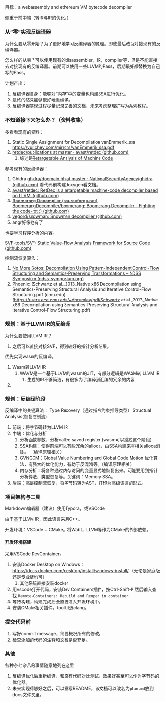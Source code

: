 目标：a webassembly and ethereum VM bytecode decompiler. 

侧重于前中端（转IR与IR的优化。）

### 从“零”实现反编译器

为什么要从零开始？为了更好地学习反编译器的原理。即使最后改为对接现有的反编译器。

怎么样的从零？可以使用现有的disassembler，IR，compiler等，但是不能直接去对接现有的反编译器。前期可以使用一些LLVM的Pass，后期最好都替换为自己写的Pass。

计划产出：

1. 反编译器自身：能够对“内存”中的变量也构建SSA进行优化。
2. 最终的结果能够很好地重编译。
3. 反编译器实现过程尽量记录完善的文档，未来考虑整理扩写为系列教程。

### 不知道接下来怎么办？（资料收集）

多看看现有的资料：

1. Static Single Assignment for Decompilation vanEmmerik_ssa https://yurichev.com/mirrors/vanEmmerik_ssa.pdf
2. [retdec/publications at master · avast/retdec (github.com)](https://github.com/avast/retdec/tree/master/publications) 
   1. 综述是[Retargetable Analysis of Machine Code](http://www.fit.vutbr.cz/study/DP/PD.php?id=482&file=t) 

参考现有的反编译器：

1. Ghidra [ghidra/docmain.hh at master · NationalSecurityAgency/ghidra (github.com)](https://github.com/NationalSecurityAgency/ghidra/blob/master/Ghidra/Features/Decompiler/src/decompile/cpp/docmain.hh) 看代码前构建doxygen看文档。
2. [avast/retdec: RetDec is a retargetable machine-code decompiler based on LLVM. (github.com)](https://github.com/avast/retdec)
3. [Boomerang Decompiler (sourceforge.net)](https://boomerang.sourceforge.net/)     [BoomerangDecompiler/boomerang: Boomerang Decompiler - Fighting the code-rot :) (github.com)](https://github.com/BoomerangDecompiler/boomerang) 
4. [yegord/snowman: Snowman decompiler (github.com)](https://github.com/yegord/snowman) 
5. angr好像也有了

也要学习程序分析的内容。

[SVF-tools/SVF: Static Value-Flow Analysis Framework for Source Code (github.com)](https://github.com/SVF-tools/SVF) 

控制流恢复算法：

1. [No More Gotos: Decompilation Using Pattern-Independent Control-Flow Structuring and Semantics-Preserving Transformations – NDSS Symposium (ndss-symposium.org)](https://www.ndss-symposium.org/ndss2015/ndss-2015-programme/no-more-gotos-decompilation-using-pattern-independent-control-flow-structuring-and-semantics/) 
2. Phoenix: [Schwartz et al._2013_Native x86 Decompilation using Semantics-Preserving Structural Analysis and Iterative Control-Flow Structuring.pdf (cmu.edu)](https://users.ece.cmu.edu/~dbrumley/pdf/Schwartz et al._2013_Native x86 Decompilation using Semantics-Preserving Structural Analysis and Iterative Control-Flow Structuring.pdf) 

### 规划：基于LLVM IR的反编译

为什么要使用LLVM IR？

1. 之后可以直接对接SVF，得到较好的指针分析结果。

优先实现wasm的反编译。

1. Wasm转LLVM IR
   1. WAVM是一个基于LLVM的wasm的JIT，有部分逻辑是WASM转 LLVM IR
      1. 生成的IR不够简洁，有很多为了编译到汇编的冗余的内容
2. 

### 规划：反编译阶段

反编译中的关键算法： Type Recovery（通过指令约束推导类型） Structual Analysis(恢复控制流)

1. 前端：将字节码转为LLVM IR
2. 中端：优化与分析
   1. 分析函数参数、分析callee saved register (wasm可以跳过这个阶段)
   2. SSA构建：使得前端可以有些冗余的alloca，由SSA构建来将相关alloca消除。 （编译原理相关）
   3. GVNGCM：Global Value Numbering and Global Code Motion 优化算法，有强大的优化能力，有助于反混淆等。（编译原理相关）
   4. 内存分析：将各种通过内存访问的变量显式地恢复出来。可能要用到指针分析算法，类型恢复等。关键词：Memory SSA。
3. 后端：高层控制流恢复，将字节码转为AST，打印为高级语言的形式。

### 项目架构与工具

Markdown编辑器（建议）使用Typora，或VSCode

由于基于LLVM IR，因此语言采用C++。

开发环境：VSCode + CMake。将Wabt，LLVM等作为CMake的外部依赖。

#### 开发环境搭建

采用VSCode DevContainer。

1. 安装Docker Desktop on Windows： https://docs.docker.com/desktop/install/windows-install/ （无论是家庭版还是专业版均可）
   1. 其他系统直接安装docker
1. 用vscode打开代码，安装Dev Containers插件，按Ctrl-Shift-P 然后输入查找 `Remote-Containers: Rebuild and Reopen in container`.
1. 等待构建，构建完成后会直接进入开发环境中。
1. 安装CMake相关插件，toolkit选clang。

### 提交代码前

1. 写好commit message，简要概况所有的修改。
2. 检查添加的代码的注释和文档是否充足。



### 其他

各种杂七杂八的事情随意地列在这里

1. 反编译优化后重新编译，和原有代码对比测试。效果好甚至可以作为字节码的优化器。
2. 未来实现得够好之后，可以重写README，该文档可以改名为`plan.md`放到docs文件夹里。


